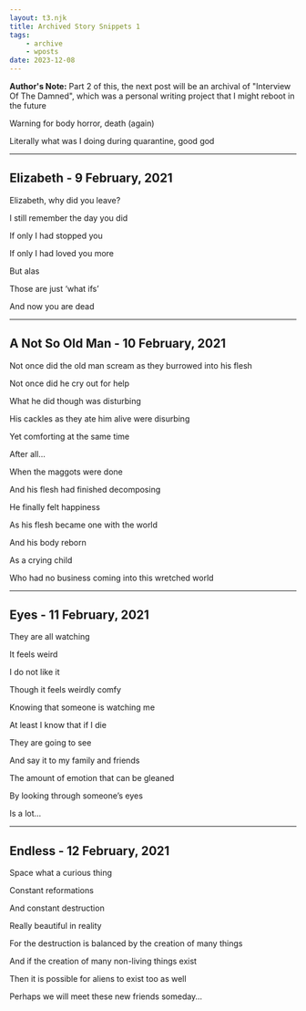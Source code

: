 ```yaml
---
layout: t3.njk
title: Archived Story Snippets 1
tags:
    - archive
    - wposts
date: 2023-12-08
---
```


**Author's Note:** Part 2 of this, the next post will be an archival of "Interview Of The Damned", which was a personal writing project that I might reboot in the future

Warning for body horror, death (again)

Literally what was I doing during quarantine, good god

---

## Elizabeth - 9 February, 2021

Elizabeth, why did you leave?

I still remember the day you did

If only I had stopped you

If only I had loved you more

But alas

Those are just ‘what ifs’

And now you are dead

---

## A Not So Old Man - 10 February, 2021

Not once did the old man scream as they burrowed into his flesh

Not once did he cry out for help

What he did though was disturbing

His cackles as they ate him alive were disurbing

Yet comforting at the same time

After all…

When the maggots were done

And his flesh had finished decomposing

He finally felt happiness

As his flesh became one with the world

And his body reborn

As a crying child

Who had no business coming into this wretched world

---

## Eyes - 11 February, 2021

They are all watching

It feels weird

I do not like it

Though it feels weirdly comfy

Knowing that someone is watching me

At least I know that if I die

They are going to see

And say it to my family and friends

The amount of emotion that can be gleaned

By looking through someone’s eyes

Is a lot…

---

## Endless - 12 February, 2021

Space what a curious thing

Constant reformations

And constant destruction

Really beautiful in reality

For the destruction is balanced by the creation of many things

And if the creation of many non-living things exist

Then it is possible for aliens to exist too as well

Perhaps we will meet these new friends someday…

